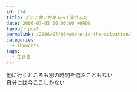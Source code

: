 ```yaml
---
id: 274
title: どこに救いがあるって言うんだ
date: 2006-07-05 00:00:00 +0900
layout: post
permalink: /2006/07/05/where-is-the-salvation/
categories:
  - Thoughts
tags:
  - 生きる
---
```

他に行くところも別の時間を選ぶこともない  
自分には今ここしかない
